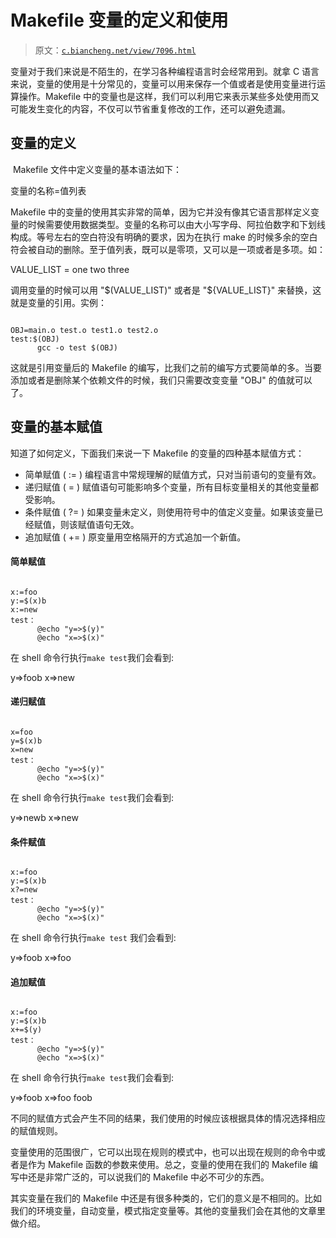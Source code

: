 # Makefile 变量的定义和使用

> 原文：[`c.biancheng.net/view/7096.html`](http://c.biancheng.net/view/7096.html)

变量对于我们来说是不陌生的，在学习各种编程语言时会经常用到。就拿 C 语言来说，变量的使用是十分常见的，变量可以用来保存一个值或者是使用变量进行运算操作。Makefile 中的变量也是这样，我们可以利用它来表示某些多处使用而又可能发生变化的内容，不仅可以节省重复修改的工作，还可以避免遗漏。

## 变量的定义

 Makefile 文件中定义变量的基本语法如下：

变量的名称=值列表

Makefile 中的变量的使用其实非常的简单，因为它并没有像其它语言那样定义变量的时候需要使用数据类型。变量的名称可以由大小写字母、阿拉伯数字和下划线构成。等号左右的空白符没有明确的要求，因为在执行 make 的时候多余的空白符会被自动的删除。至于值列表，既可以是零项，又可以是一项或者是多项。如：

VALUE_LIST = one two three

调用变量的时候可以用 "$(VALUE_LIST)" 或者是 "${VALUE_LIST}" 来替换，这就是变量的引用。实例：

```

OBJ=main.o test.o test1.o test2.o
test:$(OBJ)
      gcc -o test $(OBJ)
```

这就是引用变量后的 Makefile 的编写，比我们之前的编写方式要简单的多。当要添加或者是删除某个依赖文件的时候，我们只需要改变变量 "OBJ" 的值就可以了。

## 变量的基本赋值

知道了如何定义，下面我们来说一下 Makefile 的变量的四种基本赋值方式：

*   简单赋值 ( := ) 编程语言中常规理解的赋值方式，只对当前语句的变量有效。
*   递归赋值 ( = ) 赋值语句可能影响多个变量，所有目标变量相关的其他变量都受影响。
*   条件赋值 ( ?= ) 如果变量未定义，则使用符号中的值定义变量。如果该变量已经赋值，则该赋值语句无效。
*   追加赋值 ( += ) 原变量用空格隔开的方式追加一个新值。

#### 简单赋值

```

x:=foo
y:=$(x)b
x:=new
test：
      @echo "y=>$(y)"
      @echo "x=>$(x)"
```

在 shell 命令行执行`make test`我们会看到:

y=>foob
x=>new

#### 递归赋值

```

x=foo
y=$(x)b
x=new
test：
      @echo "y=>$(y)"
      @echo "x=>$(x)"
```

在 shell 命令行执行`make test`我们会看到:

y=>newb
x=>new

#### 条件赋值

```

x:=foo
y:=$(x)b
x?=new
test：
      @echo "y=>$(y)"
      @echo "x=>$(x)"
```

在 shell 命令行执行`make test` 我们会看到:

y=>foob
x=>foo

#### 追加赋值

```

x:=foo
y:=$(x)b
x+=$(y)
test：
      @echo "y=>$(y)"
      @echo "x=>$(x)"
```

在 shell 命令行执行`make test`我们会看到:

y=>foob
x=>foo foob

不同的赋值方式会产生不同的结果，我们使用的时候应该根据具体的情况选择相应的赋值规则。

变量使用的范围很广，它可以出现在规则的模式中，也可以出现在规则的命令中或者是作为 Makefile 函数的参数来使用。总之，变量的使用在我们的 Makefile 编写中还是非常广泛的，可以说我们的 Makefile 中必不可少的东西。

其实变量在我们的 Makefile 中还是有很多种类的，它们的意义是不相同的。比如我们的环境变量，自动变量，模式指定变量等。其他的变量我们会在其他的文章里做介绍。